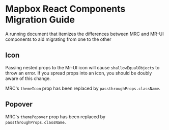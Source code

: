 # Mapbox React Components Migration Guide
A running document that itemizes the differences between MRC and MR-UI components to aid migrating from one to the other

## Icon
Passing nested props to the Mr-UI icon will cause `shallowEqualObjects` to throw an error. If you spread props into an icon, you should be doubly aware of this change.

MRC's `themeIcon` prop has been replaced by `passthroughProps.className`.

## Popover
MRC's `themePopover` prop has been replaced by `passthroughProps.className`.